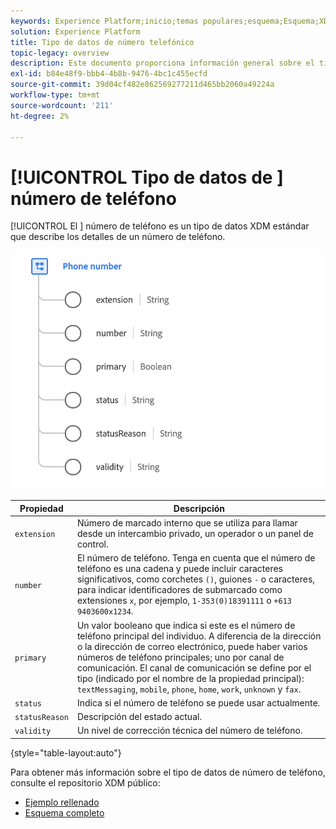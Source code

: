 ```yaml
---
keywords: Experience Platform;inicio;temas populares;esquema;Esquema;XDM;campos;esquemas;Esquemas;númeroTeléfono;xdm:númeroTeléfono;tipoDeDatos;tipoDeDatos;tipoDeDatos;
solution: Experience Platform
title: Tipo de datos de número telefónico
topic-legacy: overview
description: Este documento proporciona información general sobre el tipo de datos XDM de Número de teléfono.
exl-id: b84e48f9-bbb4-4b8b-9476-4bc1c455ecfd
source-git-commit: 39d04cf482e862569277211d465bb2060a49224a
workflow-type: tm+mt
source-wordcount: '211'
ht-degree: 2%

---
```


# [!UICONTROL Tipo de datos de ] número de teléfono

[!UICONTROL El ] número de teléfono es un tipo de datos XDM estándar que describe los detalles de un número de teléfono.

<img src="../images/data-types/phone-number.png" width="600" /><br />

| Propiedad | Descripción |
| --- | --- |
| `extension` | Número de marcado interno que se utiliza para llamar desde un intercambio privado, un operador o un panel de control. |
| `number` | El número de teléfono. Tenga en cuenta que el número de teléfono es una cadena y puede incluir caracteres significativos, como corchetes `()`, guiones `-` o caracteres, para indicar identificadores de submarcado como extensiones `x`, por ejemplo, `1-353(0)18391111` o `+613 9403600x1234`. |
| `primary` | Un valor booleano que indica si este es el número de teléfono principal del individuo. A diferencia de la dirección o la dirección de correo electrónico, puede haber varios números de teléfono principales; uno por canal de comunicación. El canal de comunicación se define por el tipo (indicado por el nombre de la propiedad principal): `textMessaging`, `mobile`, `phone`, `home`, `work`, `unknown` y `fax`. |
| `status` | Indica si el número de teléfono se puede usar actualmente. |
| `statusReason` | Descripción del estado actual. |
| `validity` | Un nivel de corrección técnica del número de teléfono. |

{style=&quot;table-layout:auto&quot;}

Para obtener más información sobre el tipo de datos de número de teléfono, consulte el repositorio XDM público:

* [Ejemplo rellenado](https://github.com/adobe/xdm/blob/master/components/datatypes/phonenumber.example.1.json)
* [Esquema completo](https://github.com/adobe/xdm/blob/master/components/datatypes/phonenumber.schema.json)

